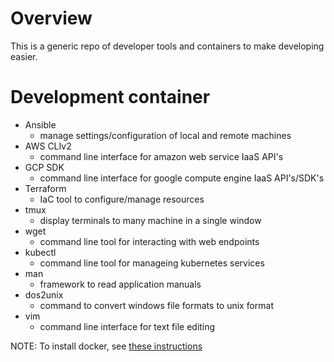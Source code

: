# Overview
This is a generic repo of developer tools and containers to make developing easier.

# Development container

* Ansible
  * manage settings/configuration of local and remote machines
* AWS CLIv2
  * command line interface for amazon web service IaaS API's
* GCP SDK
  * command line interface for google compute engine IaaS API's/SDK's
* Terraform
  * IaC tool to configure/manage resources
* tmux
  * display terminals to many machine in a single window
* wget
  * command line tool for interacting with web endpoints
* kubectl
  * command line tool for manageing kubernetes services
* man
  * framework to read application manuals
* dos2unix
  * command to convert windows file formats to unix format
* vim
  * command line interface for text file editing

NOTE: To install docker, see [these instructions](DOCKER_INSTALL.md)
